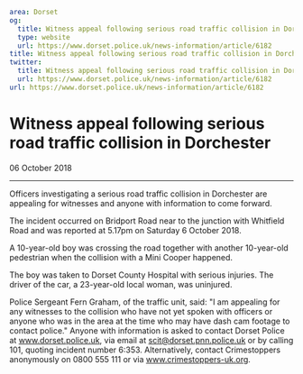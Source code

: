 ```yaml
area: Dorset
og:
  title: Witness appeal following serious road traffic collision in Dorchester
  type: website
  url: https://www.dorset.police.uk/news-information/article/6182
title: Witness appeal following serious road traffic collision in Dorchester |
twitter:
  title: Witness appeal following serious road traffic collision in Dorchester
  url: https://www.dorset.police.uk/news-information/article/6182
url: https://www.dorset.police.uk/news-information/article/6182
```

# Witness appeal following serious road traffic collision in Dorchester

06 October 2018

* * *

Officers investigating a serious road traffic collision in Dorchester are appealing for witnesses and anyone with information to come forward.

The incident occurred on Bridport Road near to the junction with Whitfield Road and was reported at 5.17pm on Saturday 6 October 2018.

A 10-year-old boy was crossing the road together with another 10-year-old pedestrian when the collision with a Mini Cooper happened.

The boy was taken to Dorset County Hospital with serious injuries. The driver of the car, a 23-year-old local woman, was uninjured.

Police Sergeant Fern Graham, of the traffic unit, said: "I am appealing for any witnesses to the collision who have not yet spoken with officers or anyone who was in the area at the time who may have dash cam footage to contact police."
 Anyone with information is asked to contact Dorset Police at www.dorset.police.uk, via email at scit@dorset.pnn.police.uk or by calling 101, quoting incident number 6:353. Alternatively, contact Crimestoppers anonymously on 0800 555 111 or via www.crimestoppers-uk.org.
